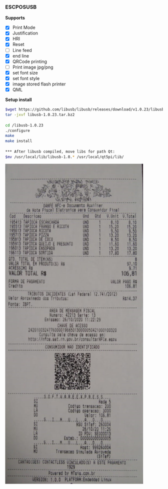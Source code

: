 ### ESCPOSUSB

**Supports**
- [x]  Print Mode
- [x] Justification
- [x] HRI
- [x] Reset
- [ ] Line feed
- [x] end line
- [x] QRCode printing
- [ ] Print image jpg/png
- [x] set font size
- [x] set font style
- [x] image stored flash printer
- [x] QML

**Setup install**

```bash
$wget https://github.com/libusb/libusb/releases/download/v1.0.23/libusb-1.0.23.tar.bz2
tar -jxvf libusb-1.0.23.tar.bz2

cd /libusb-1.0.23
./configure
make
make install

*** After libusb compiled, move libs for path Qt:
$mv /usr/local/lib/libusb-1.0.* /usr/local/qt5pi/lib/
```

![alt text](https://github.com/m4rc0nd35/EscPosUSB/blob/main/cupom.png)
